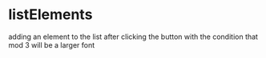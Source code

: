 # listElements

adding an element to the list after clicking the button with the condition that mod 3 will be a larger font
